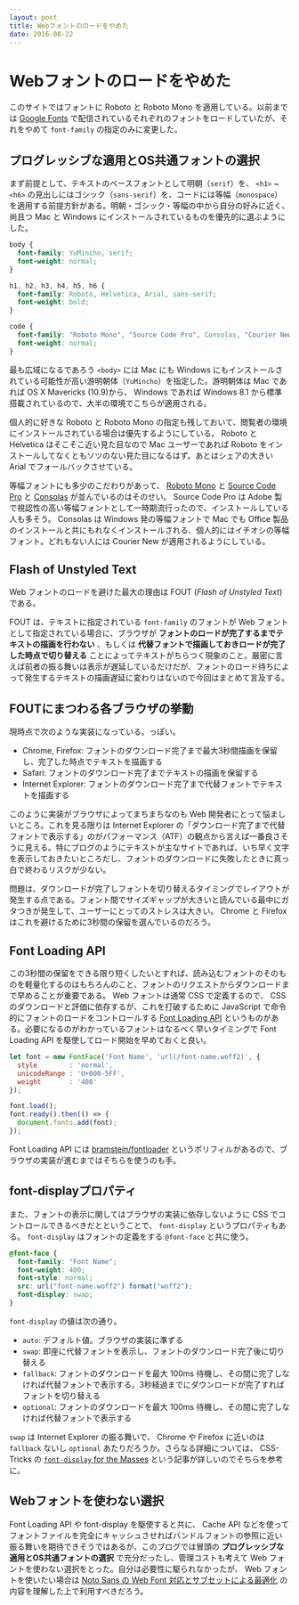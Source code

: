 ```yaml
---
layout: post
title: Webフォントのロードをやめた
date: 2016-08-22
---
```


# Webフォントのロードをやめた

このサイトではフォントに Roboto と Roboto Mono を適用している。以前までは [Google Fonts](https://fonts.google.com/) で配信されているそれぞれのフォントをロードしていたが、それをやめて `font-family` の指定のみに変更した。

## プログレッシブな適用とOS共通フォントの選択

まず前提として、テキストのベースフォントとして明朝（`serif`）を、 `<h1>` ~ `<h6>` の見出しにはゴシック（`sans-serif`）を、コードには等幅（`monospace`）を適用する前提方針がある。明朝・ゴシック・等幅の中から自分の好みに近く、尚且つ Mac と Windows にインストールされているものを優先的に選ぶようにした。

```css
body {
  font-family: YuMincho, serif;
  font-weight: normal;
}

h1, h2, h3, h4, h5, h6 {
  font-family: Roboto, Helvetica, Arial, sans-serif;
  font-weight: bold;
}

code {
  font-family: "Roboto Mono", "Source Code Pro", Consolas, "Courier New", monospace;
  font-weight: normal;
}
```

最も広域になるであろう `<body>` には Mac にも Windows にもインストールされている可能性が高い游明朝体（`YuMincho`）を指定した。游明朝体は Mac であれば OS X Mavericks (10.9)から、 Windows であれば Windows 8.1 から標準搭載されているので、大半の環境でこちらが適用される。

個人的に好きな Roboto と Roboto Mono の指定も残しておいて、閲覧者の環境にインストールされている場合は優先するようにしている。 Roboto と Helvetica はそこそこ近い見た目なので Mac ユーザーであれば Roboto をインストールしてなくともソツのない見た目になるはず。あとはシェアの大きい Arial でフォールバックさせている。

等幅フォントにも多少のこだわりがあって、 [Roboto Mono](https://fonts.google.com/specimen/Roboto) と [Source Code Pro](https://github.com/adobe-fonts/source-code-pro) と [Consolas](https://en.wikipedia.org/wiki/Consolas) が並んでいるのはそのせい。 Source Code Pro は Adobe 製で視認性の高い等幅フォントとして一時期流行ったので、インストールしている人も多そう。 Consolas は Windows 発の等幅フォントで Mac でも Office 製品のインストールと共にもれなくインストールされる、個人的にはイチオシの等幅フォント。どれもない人には Courier New が適用されるようにしている。

## Flash of Unstyled Text

Web フォントのロードを避けた最大の理由は FOUT (_Flash of Unstyled Text_) である。

FOUT は、テキストに指定されている `font-family` のフォントが Web フォントとして指定されている場合に、ブラウザが **フォントのロードが完了するまでテキストの描画を行わない** 、もしくは **代替フォントで描画しておきロードが完了した時点で切り替える** ことによってテキストがちらつく現象のこと。厳密に言えば前者の振る舞いは表示が遅延しているだけだが、フォントのロード待ちによって発生するテキストの描画遅延に変わりはないので今回はまとめて言及する。

## FOUTにまつわる各ブラウザの挙動

現時点で次のような実装になっている。っぽい。

- Chrome, Firefox: フォントのダウンロード完了まで最大3秒間描画を保留し、完了した時点でテキストを描画する
- Safari: フォントのダウンロード完了までテキストの描画を保留する
- Internet Explorer: フォントのダウンロード完了まで代替フォントでテキストを描画する

このように実装がブラウザによってまちまちなのも Web 開発者にとって悩ましいところ。これを見る限りは Internet Explorer の「ダウンロード完了まで代替フォントで表示する」のがパフォーマンス（ATF）の観点から言えば一番良さそうに見える。特にブログのようにテキストが主なサイトであれば、いち早く文字を表示しておきたいところだし、フォントのダウンロードに失敗したときに真っ白で終わるリスクが少ない。

問題は、ダウンロードが完了しフォントを切り替えるタイミングでレイアウトが発生する点である。フォント間でサイズギャップが大きいと読んでいる最中にガタつきが発生して、ユーザーにとってのストレスは大きい。 Chrome と Firefox はこれを避けるために3秒間の保留を選んでいるのだろう。

## Font Loading API

この3秒間の保留をできる限り短くしたいとすれば、読み込むフォントのそのものを軽量化するのはもちろんのこと、フォントのリクエストからダウンロードまで早めることが重要である。 Web フォントは通常 CSS で定義するので、 CSS のダウンロードと評価に依存するが、これを打破するために JavaScript で命令的にフォントのロードをコントロールする [Font Loading API](https://developer.mozilla.org/en-US/docs/Web/API/CSS_Font_Loading_API) というものがある。必要になるのがわかっているフォントはなるべく早いタイミングで Font Loading API を駆使してロード開始を早めておくと良い。

```javascript
let font = new FontFace('Font Name', 'url(/font-name.woff2)', {
  style        : 'normal',
  unicodeRange : 'U+000-5FF',
  weight       : '400'
});

font.load();
font.ready().then(() => {
  document.fonts.add(font);
});
```

Font Loading API には [bramstein/fontloader](https://github.com/bramstein/fontloader) というポリフィルがあるので、ブラウザの実装が進むまではそちらを使うのも手。

## font-displayプロパティ

また、フォントの表示に関してはブラウザの実装に依存しないように CSS でコントロールできるべきだとということで、 `font-display` というプロパティもある。 `font-display` はフォントの定義をする `@font-face` と共に使う。

```css
@font-face {
  font-family: "Font Name";
  font-weight: 400;
  font-style: normal;
  src: url("font-name.woff2") format("woff2");
  font-display: swap;
}
```

`font-display` の値は次の通り。

- `auto`: デフォルト値。ブラウザの実装に準ずる
- `swap`: 即座に代替フォントを表示し、フォントのダウンロード完了後に切り替える
- `fallback`: フォントのダウンロードを最大 100ms 待機し、その間に完了しなければ代替フォントで表示する。3秒経過までにダウンロードが完了すればフォントを切り替える
- `optional`: フォントのダウンロードを最大 100ms 待機し、その間に完了しなければ代替フォントで表示する

`swap` は Internet Explorer の振る舞いで、 Chrome や Firefox に近いのは `fallback` ないし `optional` あたりだろうか。さらなる詳細については、 CSS-Tricks の [`font-display` for the Masses](https://css-tricks.com/font-display-masses/) という記事が詳しいのでそちらを参考に。

## Webフォントを使わない選択

Font Loading API や font-display を駆使すると共に、 Cache API などを使ってフォントファイルを完全にキャッシュさせればバンドルフォントの参照に近い振る舞いを期待できそうではあるが、このブログでは冒頭の **プログレッシブな適用とOS共通フォントの選択** で充分だったし、管理コストも考えて Web フォントを使わない選択をとった。自分は必要性に駆られなかったが、 Web フォントを使いたい場合は [Noto Sans の Web Font 対応とサブセットによる最適化](https://blog.jxck.io/entries/2016-03-14/web-font-noto-sans.html) の内容を理解した上で利用すべきだろう。
